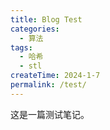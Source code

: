 ```yaml
---
title: Blog Test
categories:
  - 算法
tags:
  - 哈希
  - stl
createTime: 2024-1-7
permalink: /test/
---
```


这是一篇测试笔记。